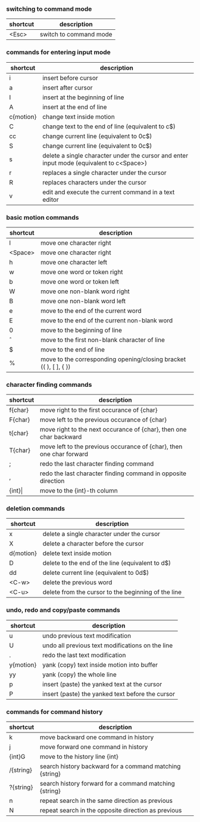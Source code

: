 ### switching to command mode

shortcut | description
-------- | -----------
\<Esc> | switch to command mode

### commands for entering input mode

shortcut | description
-------- | -----------
i | insert before cursor
a | insert after cursor
I | insert at the beginning of line
A | insert at the end of line
c\{motion\} | change text inside motion
C | change text to the end of line (equivalent to c$)
cc | change current line (equivalent to 0c$)
S | change current line (equivalent to 0c$)
s | delete a single character under the cursor and enter input mode (equivalent to c\<Space>)
r | replaces a single character under the cursor
R | replaces characters under the cursor
v | edit and execute the current command in a text editor

### basic motion commands

shortcut | description
-------- | -----------
l | move one character right
\<Space> | move one character right
h | move one character left
w | move one word or token right
b | move one word or token left
W | move one non-blank word right
B | move one non-blank word left
e | move to the end of the current word
E | move to the end of the current non-blank word
0 | move to the beginning of line
ˆ | move to the first non-blank character of line
$ | move to the end of line
% | move to the corresponding opening/closing bracket (( ), [ ], { })

### character finding commands

shortcut | description
-------- | -----------
f\{char\} | move right to the first occurance of \{char\}
F\{char\} | move left to the previous occurance of \{char\}
t\{char\} | move right to the next occurance of \{char\}, then one char backward
T\{char\} | move left to the previous occurance of \{char\}, then one char forward
; | redo the last character finding command
, | redo the last character finding command in opposite direction
\{int\}\| | move to the \{int\}-th column

### deletion commands
shortcut | description
-------- | -----------
x | delete a single character under the cursor
X | delete a character before the cursor
d\{motion\} | delete text inside motion
D | delete to the end of the line (equivalent to d$)
dd | delete current line (equivalent to 0d$)
\<C-w> | delete the previous word
\<C-u> | delete from the cursor to the beginning of the line

### undo, redo and copy/paste commands

shortcut | description
-------- | -----------
u | undo previous text modification
U | undo all previous text modifications on the line
. | redo the last text modification
y\{motion\} | yank (copy) text inside motion into buffer
yy | yank (copy) the whole line
p | insert (paste) the yanked text at the cursor
P | insert (paste) the yanked text before the cursor

### commands for command history

shortcut | description
-------- | -----------
k | move backward one command in history
j | move forward one command in history
\{int\}G | move to the history line \{int\}
/\{string\} | search history backward for a command matching \{string\}
?\{string\} | search history forward for a command matching \{string\}
n | repeat search in the same direction as previous
N | repeat search in the opposite direction as previous 
